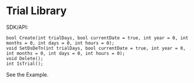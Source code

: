 # Trial Library

SDK/API:
``` shell
bool Create(int trialDays, bool currentDate = true, int year = 0, int months = 0, int days = 0, int hours = 0);
void SetDsDeTn(int trialDays, bool currentDate = true, int year = 0, int months = 0, int days = 0, int hours = 0);
void Delete();
int IsTrial();
```
See the Example.